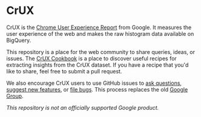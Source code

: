 # CrUX

CrUX is the [Chrome User Experience Report](https://developers.google.com/web/tools/chrome-user-experience-report/) from Google. It measures the user experience of the web and makes the raw histogram data available on BigQuery.

This repository is a place for the web community to share queries, ideas, or issues. The [CrUX Cookbook](sql/README.md) is a place to discover useful recipes for extracting insights from the CrUX dataset. If you have a recipe that you'd like to share, feel free to submit a pull request.

We also encourage CrUX users to use GitHub issues to [ask questions](issues/new?labels=question), [suggest new features](issues/new?labels=question), or [file bugs](issues/new?labels=bug). This process replaces the old [Google Group](https://groups.google.com/a/chromium.org/forum/#!forum/chrome-ux-report).


_This repository is not an officially supported Google product._
